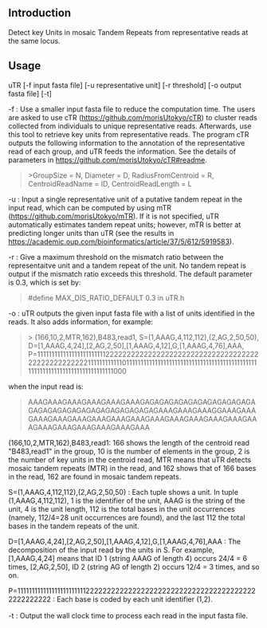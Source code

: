 ## Introduction
Detect key Units in mosaic Tandem Repeats from representative reads at the same locus.

## Usage
uTR [-f input fasta file] [-u representative unit] [-r threshold] [-o output fasta file] [-t]

-f : Use a smaller input fasta file to reduce the computation time. The users are asked to use cTR (https://github.com/morisUtokyo/cTR) to cluster reads collected from individuals to unique representative reads. Afterwards, use this tool to retrieve key units from representative reads. The program cTR outputs the following information to the annotation of the representative read of each group, and uTR feeds the information. See the details of parameters in  https://github.com/morisUtokyo/cTR#readme.
> \>GroupSize = N, Diameter = D, RadiusFromCentroid = R, CentroidReadName = ID, CentroidReadLength = L

-u : Input a single representative unit of a putative tandem repeat in the input read, which can be computed by using mTR (https://github.com/morisUtokyo/mTR). If it is not specified, uTR automatically estimates tandem repeat units; however, mTR is better at predicting longer units than uTR (see the results in https://academic.oup.com/bioinformatics/article/37/5/612/5919583). 

-r : Give a maximum threshold on the mismatch ratio between the representaitve unit and a tandem repeat of the unit. No tandem repeat is output if the mismatch ratio exceeds this threshold. The default parameter is 0.3, which is set by:
> #define MAX_DIS_RATIO_DEFAULT 0.3 in uTR.h

-o : uTR outputs the given input fasta file with a list of units identified in the reads. It also adds information, for example:

> \> (166,10,2,MTR,162),B483,read1, S=(1,AAAG,4,112,112),(2,AG,2,50,50), D=[1,AAAG,4,24],[2,AG,2,50],[1,AAAG,4,12],G,[1,AAAG,4,76],AAA, P=1111111111111111111111112222222222222222222222222222222222222222222222222211111111111101111111111111111111111111111111111111111111111111111111111111111111111111111000

when the input read is:

> AAAGAAAGAAAGAAAGAAAGAAAGAGAGAGAGAGAGAGAGAGAGAGAGAGAGAGAGAGAGAGAGAGAGAGAGAGAAAGAAAGAAAGGAAAGAAAGAAAGAAAGAAAGAAAGAAAGAAAGAAAGAAAGAAAGAAAGAAAGAAAGAAAGAAAGAAAGAAAGAAAGAAA

(166,10,2,MTR,162),B483,read1: 166 shows the length of the centroid read "B483,read1" in the group, 10 is the number of elements in the group, 2 is the number of key units in the centroid read, MTR means that uTR detects mosaic tandem repeats (MTR) in the read, and 162 shows that of 166 bases in the read, 162 are found in mosaic tandem repeats.

S=(1,AAAG,4,112,112),(2,AG,2,50,50) : Each tuple shows a unit. In tuple (1,AAAG,4,112,112), 1 is the identifier of the unit, AAAG is the string of the unit, 4 is the unit length, 112 is the total bases in the unit occurrences (namely, 112/4=28 unit occurrences are found), and the last 112 the total bases in the tandem repeats of the unit.  

D=[1,AAAG,4,24],[2,AG,2,50],[1,AAAG,4,12],G,[1,AAAG,4,76],AAA : The decomposition of the input read by the units in S. For example, [1,AAAG,4,24] means that ID 1 (string AAAG of length 4) occurs 24/4 = 6 times, [2,AG,2,50], ID 2 (string AG of length 2) occurs 12/4 = 3 times, and so on.

P=11111111111111111111111122222222222222222222222222222222222222222222222222 : Each base is coded by each unit identifier (1,2). 

-t : Output the wall clock time to process each read in the input fasta file.　
